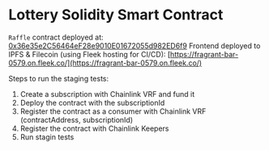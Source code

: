 # Lottery Solidity Smart Contract

`Raffle` contract deployed at: [0x36e35e2C56464eF28e9010E01672055d982ED6f9](https://goerli.etherscan.io/address/0x36e35e2C56464eF28e9010E01672055d982ED6f9)
Frontend deployed to IPFS & Filecoin (using Fleek hosting for CI/CD): [https://fragrant-bar-0579.on.fleek.co/](https://fragrant-bar-0579.on.fleek.co/)

Steps to run the staging tests:

1. Create a subscription with Chainlink VRF and fund it
2. Deploy the contract with the subscriptionId
3. Register the contract as a consumer with Chainlink VRF (contractAddress, subscriptionId)
4. Register the contract with Chainlink Keepers
5. Run stagin tests
